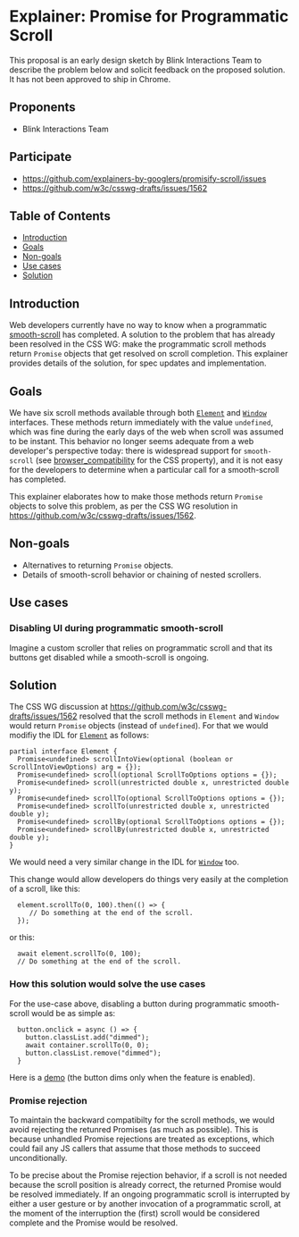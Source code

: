 # Explainer: Promise for Programmatic Scroll

This proposal is an early design sketch by Blink Interactions Team to describe the problem below and solicit
feedback on the proposed solution. It has not been approved to ship in Chrome.

## Proponents
- Blink Interactions Team

## Participate
- https://github.com/explainers-by-googlers/promisify-scroll/issues
- https://github.com/w3c/csswg-drafts/issues/1562

## Table of Contents

- [Introduction](#introduction)
- [Goals](#goals)
- [Non-goals](#non-goals)
- [Use cases](#use-cases)
- [Solution](#solution)
<!--
- [Detailed design discussion](#detailed-design-discussion)
  - [[Tricky design choice #1]](#tricky-design-choice-1)
  - [[Tricky design choice 2]](#tricky-design-choice-2)
- [Considered alternatives](#considered-alternatives)
  - [[Alternative 1]](#alternative-1)
  - [[Alternative 2]](#alternative-2)
- [Stakeholder Feedback / Opposition](#stakeholder-feedback--opposition)
- [References & acknowledgements](#references--acknowledgements)
-->

## Introduction

Web developers currently have no way to know when a programmatic [smooth-scroll](https://drafts.csswg.org/cssom-view/#concept-smooth-scroll) has completed.  A solution to the problem that has already been resolved in the CSS WG: make the programmatic scroll methods return `Promise` objects that get resolved on scroll completion.  This explainer provides details of the solution, for spec updates and implementation.

## Goals

We have six scroll methods available through both [`Element`](https://drafts.csswg.org/cssom-view/#extension-to-the-element-interface) and [`Window`](https://drafts.csswg.org/cssom-view/#extensions-to-the-window-interface) interfaces.  These methods return immediately with the value `undefined`, which was fine during the early days of the web when scroll was assumed to be instant.  This behavior no longer seems adequate from a web developer's perspective today: there is widespread support for `smooth-scroll` (see [browser_compatibility](https://developer.mozilla.org/en-US/docs/Web/CSS/scroll-behavior#browser_compatibility) for the CSS property), and it is not easy for the developers to determine when a particular call for a smooth-scroll has completed.

This explainer elaborates how to make those methods return `Promise` objects to solve this problem, as per the CSS WG resolution in https://github.com/w3c/csswg-drafts/issues/1562.

## Non-goals

- Alternatives to returning `Promise` objects.
- Details of smooth-scroll behavior or chaining of nested scrollers.

## Use cases

### Disabling UI during programmatic smooth-scroll

Imagine a custom scroller that relies on programmatic scroll and that its buttons get disabled while a smooth-scroll is ongoing.

## Solution

The CSS WG discussion at https://github.com/w3c/csswg-drafts/issues/1562 resolved that the scroll methods in `Element` and `Window` would return `Promise` objects (instead of `undefined`).  For that we would modifiy the IDL for [`Element`](https://drafts.csswg.org/cssom-view/#extension-to-the-element-interface) as follows:
```IDL
partial interface Element {
  Promise<undefined> scrollIntoView(optional (boolean or ScrollIntoViewOptions) arg = {});
  Promise<undefined> scroll(optional ScrollToOptions options = {});
  Promise<undefined> scroll(unrestricted double x, unrestricted double y);
  Promise<undefined> scrollTo(optional ScrollToOptions options = {});
  Promise<undefined> scrollTo(unrestricted double x, unrestricted double y);
  Promise<undefined> scrollBy(optional ScrollToOptions options = {});
  Promise<undefined> scrollBy(unrestricted double x, unrestricted double y);
}
```
We would need a very similar change in the IDL for [`Window`](https://drafts.csswg.org/cssom-view/#extensions-to-the-window-interface) too.

This change would allow developers do things very easily at the completion of a scroll, like this:
```JS
  element.scrollTo(0, 100).then(() => {
     // Do something at the end of the scroll.
  });
```
or this:
```JS
  await element.scrollTo(0, 100);
  // Do something at the end of the scroll.
```

### How this solution would solve the use cases

For the use-case above, disabling a button during programmatic smooth-scroll would be as simple as:
```JS
  button.onclick = async () => {
    button.classList.add("dimmed");
    await container.scrollTo(0, 0);
    button.classList.remove("dimmed");
  }
```

Here is a [demo](https://codepen.io/mustaqahmed/full/gbpmNOP) (the button dims only when the feature is enabled).

### Promise rejection

To maintain the backward compatibilty for the scroll methods, we would avoid rejecting the retunred Promises (as much as possible).  This is because unhandled Promise rejections are treated as exceptions, which could fail any JS callers that assume that those methods to succeed unconditionally.

To be precise about the Promise rejection behavior, if a scroll is not needed because the scroll position is already correct, the returned Promise would be resolved immediately. If an ongoing programmatic scroll is interrupted by either a user gesture or by another invocation of a programmatic scroll, at the moment of the interruption the (first) scroll would be considered complete and the Promise would be resolved.

<!--
## Detailed design discussion

### [Tricky design choice #1]

[Talk through the tradeoffs in coming to the specific design point you want to make.]

```js
// Illustrated with example code.
```

[This may be an open question,
in which case you should link to any active discussion threads.]

### [Tricky design choice 2]

[etc.]
-->

<!--
## Considered alternatives

[This should include as many alternatives as you can,
from high level architectural decisions down to alternative naming choices.]

### [Alternative 1]

[Describe an alternative which was considered,
and why you decided against it.]

### [Alternative 2]

[etc.]
-->

<!--
## Stakeholder Feedback / Opposition

[Implementors and other stakeholders may already have publicly stated positions on this work. If you can, list them here with links to evidence as appropriate.]

- [Implementor A] : Positive
- [Stakeholder B] : No signals
- [Implementor C] : Negative

[If appropriate, explain the reasons given by other implementors for their concerns.]
-->

<!--
## References & acknowledgements

[Your design will change and be informed by many people; acknowledge them in an ongoing way! It helps build community and, as we only get by through the contributions of many, is only fair.]

[Unless you have a specific reason not to, these should be in alphabetical order.]

Many thanks for valuable feedback and advice from:

- [Person 1]
- [Person 2]
- [etc.]
-->
